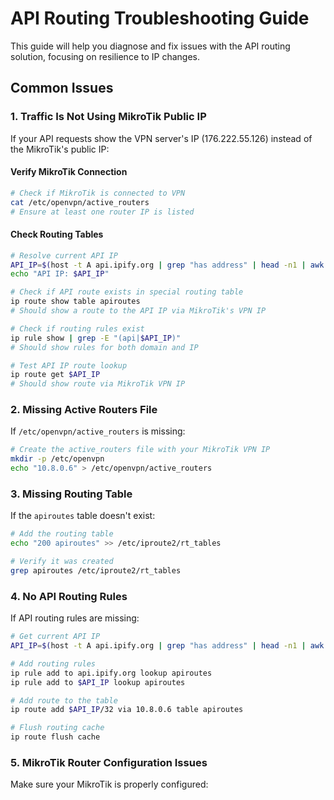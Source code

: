 # API Routing Troubleshooting Guide

This guide will help you diagnose and fix issues with the API routing solution, focusing on resilience to IP changes.

## Common Issues

### 1. Traffic Is Not Using MikroTik Public IP

If your API requests show the VPN server's IP (176.222.55.126) instead of the MikroTik's public IP:

#### Verify MikroTik Connection

```bash
# Check if MikroTik is connected to VPN
cat /etc/openvpn/active_routers
# Ensure at least one router IP is listed
```

#### Check Routing Tables

```bash
# Resolve current API IP
API_IP=$(host -t A api.ipify.org | grep "has address" | head -n1 | awk '{print $NF}')
echo "API IP: $API_IP"

# Check if API route exists in special routing table
ip route show table apiroutes
# Should show a route to the API IP via MikroTik's VPN IP

# Check if routing rules exist
ip rule show | grep -E "(api|$API_IP)"
# Should show rules for both domain and IP

# Test API IP route lookup
ip route get $API_IP
# Should show route via MikroTik VPN IP
```

### 2. Missing Active Routers File

If `/etc/openvpn/active_routers` is missing:

```bash
# Create the active_routers file with your MikroTik VPN IP
mkdir -p /etc/openvpn
echo "10.8.0.6" > /etc/openvpn/active_routers
```

### 3. Missing Routing Table

If the `apiroutes` table doesn't exist:

```bash
# Add the routing table
echo "200 apiroutes" >> /etc/iproute2/rt_tables

# Verify it was created
grep apiroutes /etc/iproute2/rt_tables
```

### 4. No API Routing Rules

If API routing rules are missing:

```bash
# Get current API IP
API_IP=$(host -t A api.ipify.org | grep "has address" | head -n1 | awk '{print $NF}')

# Add routing rules
ip rule add to api.ipify.org lookup apiroutes
ip rule add to $API_IP lookup apiroutes

# Add route to the table
ip route add $API_IP/32 via 10.8.0.6 table apiroutes

# Flush routing cache
ip route flush cache
```

### 5. MikroTik Router Configuration Issues

Make sure your MikroTik is properly configured:
